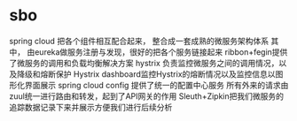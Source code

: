 # sbo
 spring cloud 把各个组件相互配合起来， 整合成一套成熟的微服务架构体系
 其中， 由eureka做服务注册与发现，很好的把各个服务链接起来
ribbon+fegin提供了微服务的调用和负载均衡解决方案
hystrix 负责监控微服务之间的调用情况，以及降级和熔断保护
Hystrix dashboard监控Hystrix的熔断情况以及监控信息以图形化界面展示
spring cloud config 提供了统一的配置中心服务
所有外来的请求由zuul统一进行路由和转发，起到了API网关的作用
Sleuth+Zipkin把我们微服务的追踪数据记录下来并展示方便我们进行后续分析
